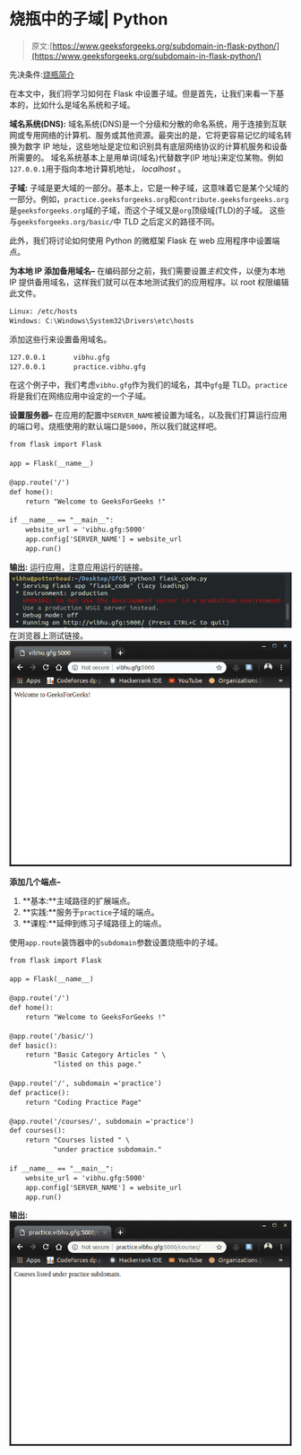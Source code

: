 # 烧瓶中的子域| Python

> 原文:[https://www.geeksforgeeks.org/subdomain-in-flask-python/](https://www.geeksforgeeks.org/subdomain-in-flask-python/)

先决条件:[烧瓶简介](https://www.geeksforgeeks.org/python-introduction-to-web-development-using-flask/)

在本文中，我们将学习如何在 Flask 中设置子域。但是首先，让我们来看一下基本的，比如什么是域名系统和子域。

**域名系统(DNS):**
域名系统(DNS)是一个分级和分散的命名系统，用于连接到互联网或专用网络的计算机、服务或其他资源。最突出的是，它将更容易记忆的域名转换为数字 IP 地址，这些地址是定位和识别具有底层网络协议的计算机服务和设备所需要的。
域名系统基本上是用单词(域名)代替数字(IP 地址)来定位某物。例如`127.0.0.1`用于指向本地计算机地址， *localhost* 。

**子域:**
子域是更大域的一部分。基本上，它是一种子域，这意味着它是某个父域的一部分。例如，`practice.geeksforgeeks.org`和`contribute.geeksforgeeks.org`是`geeksforgeeks.org`域的子域，而这个子域又是`org`顶级域(TLD)的子域。
这些与`geeksforgeeks.org/basic/`中 TLD 之后定义的路径不同。

此外，我们将讨论如何使用 Python 的微框架 Flask 在 web 应用程序中设置端点。

**为本地 IP 添加备用域名–**
在编码部分之前，我们需要设置*主机*文件，以便为本地 IP 提供备用域名，这样我们就可以在本地测试我们的应用程序。以 root 权限编辑此文件。

```html
Linux: /etc/hosts 
Windows: C:\Windows\System32\Drivers\etc\hosts
```

添加这些行来设置备用域名。

```html
127.0.0.1       vibhu.gfg
127.0.0.1       practice.vibhu.gfg
```

在这个例子中，我们考虑`vibhu.gfg`作为我们的域名，其中`gfg`是 TLD。`practice`将是我们在网络应用中设定的一个子域。

**设置服务器–**
在应用的配置中`SERVER_NAME`被设置为域名，以及我们打算运行应用的端口号。烧瓶使用的默认端口是`5000`，所以我们就这样吧。

```html
from flask import Flask

app = Flask(__name__)

@app.route('/')
def home():
    return "Welcome to GeeksForGeeks !"

if __name__ == "__main__":
    website_url = 'vibhu.gfg:5000'
    app.config['SERVER_NAME'] = website_url
    app.run()
```

**输出:**
运行应用，注意应用运行的链接。
![](img/f7802f31dc665373176b6b1737720243.png)
在浏览器上测试链接。
![](img/3c66c9156795653113a31053df7977a2.png)

**添加几个端点–**

1.  **基本:**主域路径的扩展端点。
2.  **实践:**服务于`practice`子域的端点。
3.  **课程:**延伸到练习子域路径上的端点。

使用`app.route`装饰器中的`subdomain`参数设置烧瓶中的子域。

```html
from flask import Flask

app = Flask(__name__)

@app.route('/')
def home():
    return "Welcome to GeeksForGeeks !"

@app.route('/basic/')
def basic():
    return "Basic Category Articles " \
           "listed on this page."

@app.route('/', subdomain ='practice')
def practice():
    return "Coding Practice Page"

@app.route('/courses/', subdomain ='practice')
def courses():
    return "Courses listed " \
           "under practice subdomain."

if __name__ == "__main__":
    website_url = 'vibhu.gfg:5000'
    app.config['SERVER_NAME'] = website_url
    app.run()
```

**输出:**
![](img/d0565b83cccac648a967211aadafc1ce.png)